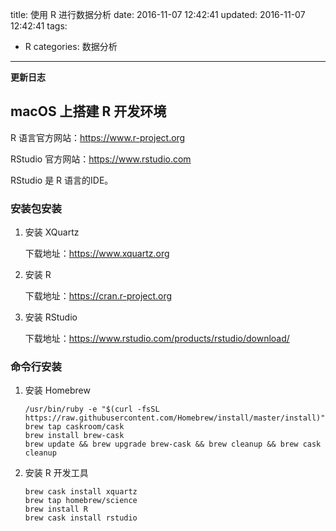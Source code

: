title: 使用 R 进行数据分析
date: 2016-11-07 12:42:41
updated: 2016-11-07 12:42:41
tags:
- R
categories: 数据分析
---

**更新日志**

## macOS 上搭建 R 开发环境

R 语言官方网站：<https://www.r-project.org>

RStudio 官方网站：<https://www.rstudio.com>

RStudio 是 R 语言的IDE。

### 安装包安装

1. 安装 XQuartz

   下载地址：<https://www.xquartz.org>

2. 安装 R

   下载地址：<https://cran.r-project.org>

3. 安装 RStudio

   下载地址：<https://www.rstudio.com/products/rstudio/download/>

### 命令行安装

1. 安装 Homebrew

   ```
   /usr/bin/ruby -e "$(curl -fsSL https://raw.githubusercontent.com/Homebrew/install/master/install)"
   brew tap caskroom/cask
   brew install brew-cask
   brew update && brew upgrade brew-cask && brew cleanup && brew cask cleanup
   ```

2. 安装 R 开发工具

   ```
   brew cask install xquartz
   brew tap homebrew/science
   brew install R
   brew cask install rstudio
   ```

   ​

